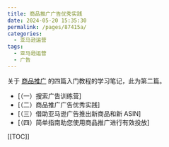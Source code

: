 ```yaml
---
title: 商品推广广告优秀实践
date: 2024-05-20 15:35:30
permalink: /pages/87415a/
categories: 
  - 亚马逊运营
tags: 
  - 亚马逊运营
  - 广告
---
```


关于 [商品推广](https://advertising.amazon.com/solutions/products/sponsored-products) 的四篇入门教程的学习笔记，此为第二篇。

- [（一）搜索广告训练营]
- [（二）商品推广广告优秀实践]
- [（三）借助亚马逊广告推出新商品和新 ASIN]
- [（四）简单指南助您使用商品推广进行有效投放]

[[TOC]]
